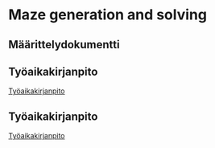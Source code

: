 # Maze generation and solving

## Määrittelydokumentti

## Työaikakirjanpito

[Työaikakirjanpito](https://github.com/juliapalorinne/mazegenerationandsolving/maarittely.md)

## Työaikakirjanpito

[Työaikakirjanpito](https://github.com/juliapalorinne/mazegenerationandsolving/documentation/tyoaikakirjanpito.md)
